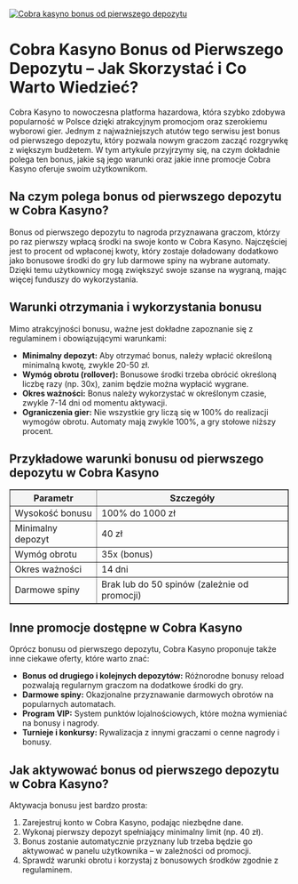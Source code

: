 [![Cobra kasyno bonus od pierwszego depozytu](https://123-caf.pages.dev/gitsignup.png)](https://vrmoo.ru/Bt82HjjY)

<h1>Cobra Kasyno Bonus od Pierwszego Depozytu – Jak Skorzystać i Co Warto Wiedzieć?</h1> <p>Cobra Kasyno to nowoczesna platforma hazardowa, która szybko zdobywa popularność w Polsce dzięki atrakcyjnym promocjom oraz szerokiemu wyborowi gier. Jednym z najważniejszych atutów tego serwisu jest bonus od pierwszego depozytu, który pozwala nowym graczom zacząć rozgrywkę z większym budżetem. W tym artykule przyjrzymy się, na czym dokładnie polega ten bonus, jakie są jego warunki oraz jakie inne promocje Cobra Kasyno oferuje swoim użytkownikom.</p> <h2>Na czym polega bonus od pierwszego depozytu w Cobra Kasyno?</h2> <p>Bonus od pierwszego depozytu to nagroda przyznawana graczom, którzy po raz pierwszy wpłacą środki na swoje konto w Cobra Kasyno. Najczęściej jest to procent od wpłaconej kwoty, który zostaje doładowany dodatkowo jako bonusowe środki do gry lub darmowe spiny na wybrane automaty. Dzięki temu użytkownicy mogą zwiększyć swoje szanse na wygraną, mając więcej funduszy do wykorzystania.</p> <h2>Warunki otrzymania i wykorzystania bonusu</h2> <p>Mimo atrakcyjności bonusu, ważne jest dokładne zapoznanie się z regulaminem i obowiązującymi warunkami:</p> <ul>   <li><strong>Minimalny depozyt:</strong> Aby otrzymać bonus, należy wpłacić określoną minimalną kwotę, zwykle 20-50 zł.</li>   <li><strong>Wymóg obrotu (rollover):</strong> Bonusowe środki trzeba obrócić określoną liczbę razy (np. 30x), zanim będzie można wypłacić wygrane.</li>   <li><strong>Okres ważności:</strong> Bonus należy wykorzystać w określonym czasie, zwykle 7-14 dni od momentu aktywacji.</li>   <li><strong>Ograniczenia gier:</strong> Nie wszystkie gry liczą się w 100% do realizacji wymogów obrotu. Automaty mają zwykle 100%, a gry stołowe niższy procent.</li> </ul> <h2>Przykładowe warunki bonusu od pierwszego depozytu w Cobra Kasyno</h2> <table border="1" cellpadding="8" cellspacing="0" style="border-collapse: collapse; width: 100%; max-width: 600px;">   <thead>     <tr style="background-color: #f4f4f4;">       <th>Parametr</th>       <th>Szczegóły</th>     </tr>   </thead>   <tbody>     <tr>       <td>Wysokość bonusu</td>       <td>100% do 1000 zł</td>     </tr>     <tr>       <td>Minimalny depozyt</td>       <td>40 zł</td>     </tr>     <tr>       <td>Wymóg obrotu</td>       <td>35x (bonus)</td>     </tr>     <tr>       <td>Okres ważności</td>       <td>14 dni</td>     </tr>     <tr>       <td>Darmowe spiny</td>       <td>Brak lub do 50 spinów (zależnie od promocji)</td>     </tr>   </tbody> </table> <h2>Inne promocje dostępne w Cobra Kasyno</h2> <p>Oprócz bonusu od pierwszego depozytu, Cobra Kasyno proponuje także inne ciekawe oferty, które warto znać:</p> <ul>   <li><strong>Bonus od drugiego i kolejnych depozytów:</strong> Różnorodne bonusy reload pozwalają regularnym graczom na dodatkowe środki do gry.</li>   <li><strong>Darmowe spiny:</strong> Okazjonalne przyznawanie darmowych obrotów na popularnych automatach.</li>   <li><strong>Program VIP:</strong> System punktów lojalnościowych, które można wymieniać na bonusy i nagrody.</li>   <li><strong>Turnieje i konkursy:</strong> Rywalizacja z innymi graczami o cenne nagrody i bonusy.</li> </ul> <h2>Jak aktywować bonus od pierwszego depozytu w Cobra Kasyno?</h2> <p>Aktywacja bonusu jest bardzo prosta:</p> <ol>   <li>Zarejestruj konto w Cobra Kasyno, podając niezbędne dane.</li>   <li>Wykonaj pierwszy depozyt spełniający minimalny limit (np. 40 zł).</li>   <li>Bonus zostanie automatycznie przyznany lub trzeba będzie go aktywować w panelu użytkownika – w zależności od promocji.</li>   <li>Sprawdź warunki obrotu i korzystaj z bonusowych środków zgodnie z regulaminem.</li> </ol>